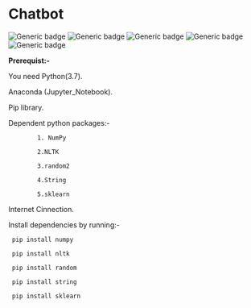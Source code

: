 # Chatbot

![Generic badge](https://img.shields.io/badge/ChatBot-v1-orange.svg)           ![Generic badge](https://img.shields.io/badge/NLP-v1-green.svg)              ![Generic badge](https://img.shields.io/badge/Python-v3-blue.svg)                 ![Generic badge](https://img.shields.io/badge/NLTK-sklearn-red.svg)                        ![Generic badge](https://img.shields.io/badge/Pip-v3-white.svg)

**Prerequist:-**

  You need Python(3.7).
  
  Anaconda (Jupyter_Notebook).
  
  Pip library. 
  
  Dependent python packages:-
  
            1. NumPy
            
            2.NLTK
            
            3.random2
            
            4.String
            
            5.sklearn 
  
  Internet Cinnection.
  

 
Install  dependencies by running:-
   
     pip install numpy
     
     pip install nltk
     
     pip install random
     
     pip install string
     
     pip install sklearn
     
     

